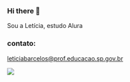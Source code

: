 ### Hi there 👋

Sou a Letícia, estudo Alura

### contato: 

leticiabarcelos@prof.educacao.sp.gov.br

![](https://media.tenor.com/UkvleU1dQK4AAAAi/2d-mario-running.gif
)

<!--
**Profletbarcelos/Profletbarcelos** is a ✨ _special_ ✨ repository because its `README.md` (this file) appears on your GitHub profile.

Here are some ideas to get you started:

- 🔭 I’m currently working on ...
- 🌱 I’m currently learning ...
- 👯 I’m looking to collaborate on ...
- 🤔 I’m looking for help with ...
- 💬 Ask me about ...
- 📫 How to reach me: ...
- 😄 Pronouns: ...
- ⚡ Fun fact: ...
-->
